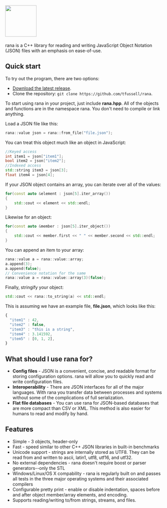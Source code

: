 <img height="100" src="http://tfussell.github.io/rana/images/rana.png"><br/>
====
rana is a C++ library for reading and writing JavaScript Object Notation (JSON) files with an emphasis on ease-of-use.

## Quick start

To try out the program, there are two options:

* [Download the latest release](https://github.com/tfussell/rana/archive/master.zip).
* Clone the repository: `git clone https://github.com/tfussell/rana`.

To start using rana in your project, just include **rana.hpp**. All of the objects and functions are in the namespace rana. You don't need to compile or link anything.

Load a JSON file like this:
```c++
rana::value json = rana::from_file("file.json");
```

You can treat this object much like an object in JavaScript:
```c++
//Keyed access
int item1 = json["item1"];
bool item2 = json["item2"];
//Indexed access
std::string item3 = json[3];
float item4 = json[4];
```

If your JSON object contains an array, you can iterate over all of the values:
```c++
for(const auto &element : json[5].iter_array())
{
    std::cout << element << std::endl;
}
```

Likewise for an object:
```c++
for(const auto &member : json[5].iter_object())
{
    std::cout << member.first << " " << member.second << std::endl;
}
```

You can append an item to your array:
```c++
rana::value a = rana::value::array;
a.append(3);
a.append(false);
// Convenience notation for the same
rana::value a = rana::value::array(3)(false);
```

Finally, stringify your object:
```c++
std::cout << rana::to_string(a) << std::endl;
```

This is assuming we have an example file, **file.json**, which looks like this:
```js
{
  "item1" : 42,
  "item2" : false,
  "item3" : "this is a string",
  "item4" : 3.141592,
  "item5" : [0, 1, 2],
}
```

## What should I use rana for?

* **Config files** - JSON is a convenient, concise, and readable format for storing configuration options. rana will allow you to quickly read and write configuration files.
* **Interoperability** - There are JSON interfaces for all of the major languages. With rana you transfer data between processes and systems without some of the complications of full serialization.
* **Flat file databases** - You can use rana for JSON-based databases that are more compact than CSV or XML. This method is also easier for humans to read and modify by hand.

## Features

* Simple - 3 objects, header-only
* Fast - speed similar to other C++ JSON libraries in built-in benchmarks
* Unicode support - strings are internally stored as UTF8. They can be read from and written to ascii, latin1, utf8, utf16, and utf32.
* No external dependencies - rana doesn't require boost or parser generators--only the STL
* Windows/Linux/OS X compability - rana is regularly built on and passes all tests in the three major operating systems and their associated compilers
* Configurable pretty print - enable or disable indentation, spaces before and after object member/array elements, and encoding.
* Supports reading/writing to/from strings, streams, and files.


